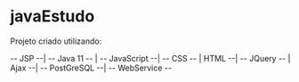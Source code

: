 # javaEstudo

Projeto criado utilizando:

 -- JSP --|
 -- Java 11 -- | -- JavaScript --| 
 -- CSS -- | HTML --|
 -- JQuery -- | Ajax --|
 -- PostGreSQL --|
 -- WebService --
 

